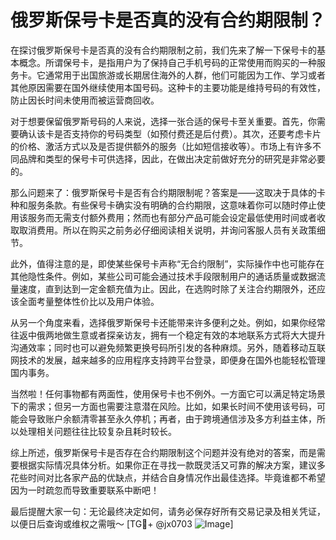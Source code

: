 # 俄罗斯保号卡是否真的没有合约期限制？

在探讨俄罗斯保号卡是否真的没有合约期限制之前，我们先来了解一下保号卡的基本概念。所谓保号卡，是指用户为了保持自己手机号码的正常使用而购买的一种服务卡。它通常用于出国旅游或长期居住海外的人群，他们可能因为工作、学习或者其他原因需要在国外继续使用本国号码。这种卡的主要功能是维持号码的有效性，防止因长时间未使用而被运营商回收。

对于想要保留俄罗斯号码的人来说，选择一张合适的保号卡至关重要。首先，你需要确认该卡是否支持你的号码类型（如预付费还是后付费）。其次，还要考虑卡片的价格、激活方式以及是否提供额外的服务（比如短信接收等）。市场上有许多不同品牌和类型的保号卡可供选择，因此，在做出决定前做好充分的研究是非常必要的。

那么问题来了：俄罗斯保号卡是否有合约期限制呢？答案是——这取决于具体的卡种和服务条款。有些保号卡确实没有明确的合约期限，这意味着你可以随时停止使用该服务而无需支付额外费用；然而也有部分产品可能会设定最低使用时间或者收取取消费用。所以在购买之前务必仔细阅读相关说明，并询问客服人员有关政策细节。

此外，值得注意的是，即使某些保号卡声称“无合约限制”，实际操作中也可能存在其他隐性条件。例如，某些公司可能会通过技术手段限制用户的通话质量或数据流量速度，直到达到一定金额充值为止。因此，在选购时除了关注合约期限外，还应该全面考量整体性价比以及用户体验。

从另一个角度来看，选择俄罗斯保号卡还能带来许多便利之处。例如，如果你经常往返中俄两地做生意或者探亲访友，拥有一个稳定有效的本地联系方式将大大提升沟通效率；同时也可以避免频繁更换号码所引发的各种麻烦。另外，随着移动互联网技术的发展，越来越多的应用程序支持跨平台登录，即便身在国外也能轻松管理国内事务。

当然啦！任何事物都有两面性，使用保号卡也不例外。一方面它可以满足特定场景下的需求；但另一方面也需要注意潜在风险。比如，如果长时间不使用该号码，可能会导致账户余额清零甚至永久停机；再者，由于跨境通信涉及多方利益主体，所以处理相关问题往往比较复杂且耗时较长。

综上所述，俄罗斯保号卡是否存在合约期限制这个问题并没有绝对的答案，而是需要根据实际情况具体分析。如果你正在寻找一款既灵活又可靠的解决方案，建议多花些时间对比各家产品的优缺点，并结合自身情况作出最佳选择。毕竟谁都不希望因为一时疏忽而导致重要联系中断吧！

最后提醒大家一句：无论最终决定如何，请务必保存好所有交易记录及相关凭证，以便日后查询或维权之需哦～ [TG💪+ @jx0703 ![Image](https://github.com/user-attachments/assets/dbca1d08-cadb-493c-b0ec-ad6f7a83f270)]